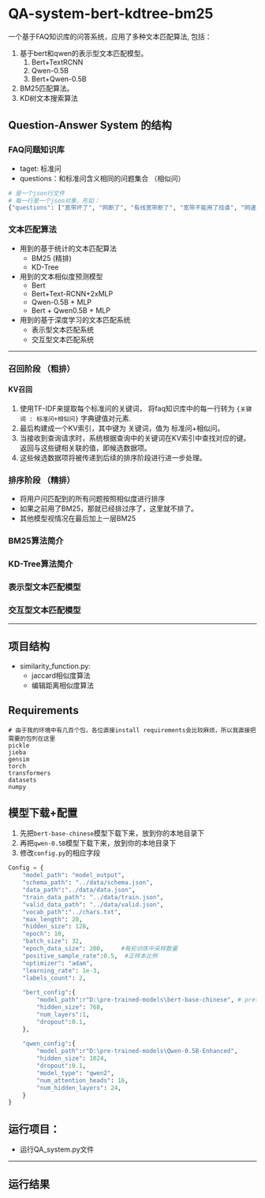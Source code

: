 # QA-system-bert-kdtree-bm25
一个基于FAQ知识库的问答系统，应用了多种文本匹配算法, 包括：
1. 基于bert和qwen的表示型文本匹配模型。
   1. Bert+TextRCNN
   2. Qwen-0.5B
   3. Bert+Qwen-0.5B
2. BM25匹配算法。
3. KD树文本搜索算法


## Question-Answer System 的结构

### FAQ问题知识库
- taget: 标准问
- questions：和标准问含义相同的问题集合 （相似问）


```python
# 是一个json行文件
# 每一行是一个json对象，形如：
{"questions": ["宽带坏了", "网断了", "有线宽带断了", "宽带不能用了找谁", "网速太慢了", "网慢的都不能用了", "宽带出现了问题找人帮我修一下", "显示宽带连接那一直是个感叹号", "电信宽带有毛病能有人来修吗"], "target": "有限宽带障碍报修"}

```


### 文本匹配算法
- 用到的基于统计的文本匹配算法
  - BM25 (精排)
  - KD-Tree 
- 用到的文本相似度预测模型
  - Bert
  - Bert+Text-RCNN+2xMLP
  - Qwen-0.5B + MLP
  - Bert + Qwen0.5B + MLP
- 用到的基于深度学习的文本匹配系统
  - 表示型文本匹配系统
  - 交互型文本匹配系统

---

### 召回阶段 （粗排）


#### KV召回
1. 使用TF-IDF来提取每个标准问的关键词， 将faq知识库中的每一行转为 `{关键词 : 标准问+相似问}` 字典键值对元素.
2. 最后构建成一个KV索引，其中键为 关键词，值为 标准问+相似问。
3. 当接收到查询请求时，系统根据查询中的关键词在KV索引中查找对应的键。返回与这些键相关联的值，即候选数据项。
4. 这些候选数据项将被传递到后续的排序阶段进行进一步处理。

### 排序阶段 （精排）
- 将用户问匹配到的所有问题按照相似度进行排序
- 如果之前用了BM25，那就已经排过序了，这里就不排了。
- 其他模型视情况在最后加上一层BM25



### BM25算法简介



### KD-Tree算法简介


### 表示型文本匹配模型



### 交互型文本匹配模型


---

## 项目结构
- similarity_function.py:
  -  jaccard相似度算法
  -  编辑距离相似度算法  

## Requirements
```shell
# 由于我的环境中有几百个包，各位直接install requirements会比较麻烦，所以我直接把需要的包列在这里
pickle
jieba
gensim
torch
transformers
datasets
numpy
```

## 模型下载+配置
1. 先把`bert-base-chinese`模型下载下来，放到你的本地目录下
2. 再把`qwen-0.5B`模型下载下来，放到你的本地目录下
3. 修改`config.py`的相应字段

```python
Config = {
    "model_path": "model_output",
    "schema_path": "../data/schema.json",
    "data_path":"../data/data.json",
    "train_data_path": "../data/train.json",
    "valid_data_path": "../data/valid.json",
    "vocab_path":"../chars.txt",
    "max_length": 20,
    "hidden_size": 128,
    "epoch": 10,
    "batch_size": 32,
    "epoch_data_size": 200,     #每轮训练中采样数量
    "positive_sample_rate":0.5,  #正样本比例
    "optimizer": "adam",
    "learning_rate": 1e-3,
    "labels_count": 2,
    
    "bert_config":{
        "model_path":r"D:\pre-trained-models\bert-base-chinese", # pretrained model path on your disk
        "hidden_size": 768,
        "num_layers":1,
        "dropout":0.1,
    },
    
    "qwen_config":{
        "model_path":r"D:\pre-trained-models\Qwen-0.5B-Enhanced",
        "hidden_size": 1024,
        "dropout":0.1,
        "model_type": "qwen2",
        "num_attention_heads": 16,
        "num_hidden_layers": 24,
    }
}


```

## 运行项目：
- 运行QA_system.py文件


---




## 运行结果